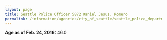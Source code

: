 ```yaml
---
layout: page
title: Seattle Police Officer 5872 Daniel Jesus. Romero
permalink: /information/agencies/city_of_seattle/seattle_police_department/copbook/5872/
---
```


**Age as of Feb. 24, 2016:** 46.0
